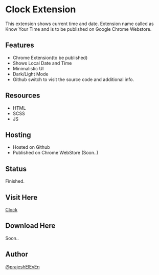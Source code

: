 # Clock Extension

This extension shows current time and date. Extension name called as Know Your Time and is to be published on Google Chrome Webstore.

## Features

- Chrome Extension(to be published)
- Shows Local Date and Time
- Minimalistic UI
- Dark/Light Mode
- Github switch to visit the source code and additional info.

## Resources

- HTML
- SCSS
- JS

## Hosting

- Hosted on Github
- Published on Chrome WebStore (Soon..)

## Status

Finished.

## Visit Here

[Clock](https://prajesheleven.github.io/clock/)

## Download Here

Soon..

## Author

[@prajeshElEvEn](https://github.com/prajeshElEvEn)
